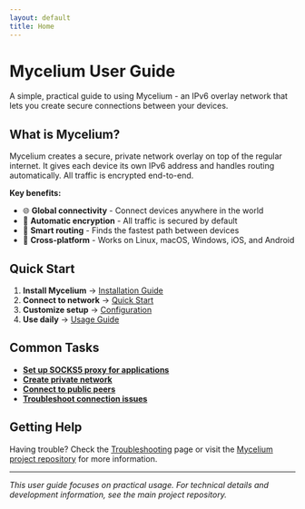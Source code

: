 ```yaml
---
layout: default
title: Home
---
```


# Mycelium User Guide

A simple, practical guide to using Mycelium - an IPv6 overlay network that lets you create secure connections between your devices.

## What is Mycelium?

Mycelium creates a secure, private network overlay on top of the regular internet. It gives each device its own IPv6 address and handles routing automatically. All traffic is encrypted end-to-end.

**Key benefits:**
- 🌐 **Global connectivity** - Connect devices anywhere in the world
- 🔐 **Automatic encryption** - All traffic is secured by default
- 🚀 **Smart routing** - Finds the fastest path between devices
- 📱 **Cross-platform** - Works on Linux, macOS, Windows, iOS, and Android

## Quick Start

1. **Install Mycelium** → [Installation Guide](installation)
2. **Connect to network** → [Quick Start](quick-start)
3. **Customize setup** → [Configuration](configuration)
4. **Use daily** → [Usage Guide](usage)

## Common Tasks

- **[Set up SOCKS5 proxy for applications](usage#socks5-proxy)**
- **[Create private network](configuration#private-networks)**
- **[Connect to public peers](quick-start#public-peers)**
- **[Troubleshoot connection issues](troubleshooting)**

## Getting Help

Having trouble? Check the [Troubleshooting](troubleshooting) page or visit the [Mycelium project repository](https://github.com/threefoldtech/mycelium) for more information.

---

*This user guide focuses on practical usage. For technical details and development information, see the main project repository.*
